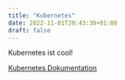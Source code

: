 ```yaml
---
title: "Kubernetes"
date: 2022-11-01T20:43:30+01:00
draft: false
---
```

Kubernetes ist cool!

[Kubernetes Dokumentation](https://kubernetes.io/de/docs/home/)